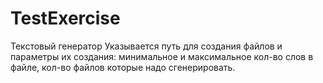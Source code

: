 # TestExercise
Текстовый генератор
Указывается путь для создания файлов и параметры их создания: минимальное и максимальное кол-во слов в файле, кол-во файлов которые надо сгенерировать.
